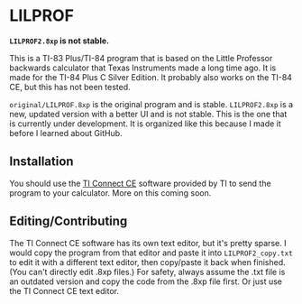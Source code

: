 # LILPROF
**`LILPROF2.8xp` is not stable.**

This is a TI-83 Plus/TI-84 program that is based on the Little Professor backwards calculator that Texas Instruments made a long time ago. It is made for the TI-84 Plus C Silver Edition. It probably also works on the TI-84 CE, but this has not been tested.

`original/LILPROF.8xp` is the original program and is stable. `LILPROF2.8xp` is a new, updated version with a better UI and is not stable. This is the one that is currently under development. It is organized like this because I made it before I learned about GitHub.

## Installation

You should use the [TI Connect CE](https://education.ti.com/en/products/computer-software/ti-connect-sw) software provided by TI to send the program to your calculator. More on this coming soon.

## Editing/Contributing

The TI Connect CE software has its own text editor, but it's pretty sparse. I would copy the program from that editor and paste it into `LILPROF2_copy.txt` to edit it with a different text editor, then copy/paste it back when finished. (You can't directly edit .8xp files.) For safety, always assume the .txt file is an outdated version and copy the code from the .8xp file first. Or just use the TI Connect CE text editor.
